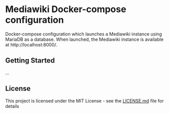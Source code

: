 # Mediawiki Docker-compose configuration
Docker-compose configuration which launches a ​Mediawiki​ instance using MariaDB as a database.
When launched, the Mediawiki instance is available at http://localhost:8000/.

## Getting Started
...

## License
This project is licensed under the MIT License - see the [LICENSE.md](LICENSE.md) file for details
